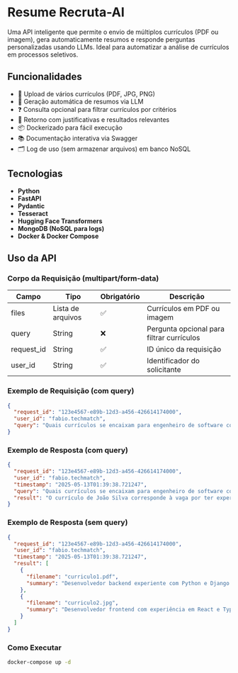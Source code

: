 # Resume Recruta-AI

Uma API inteligente que permite o envio de múltiplos currículos (PDF ou imagem), gera automaticamente resumos e responde perguntas personalizadas usando LLMs. Ideal para automatizar a análise de currículos em processos seletivos.

## Funcionalidades

- 📄 Upload de vários currículos (PDF, JPG, PNG)
- 🧠 Geração automática de resumos via LLM
- ❓ Consulta opcional para filtrar currículos por critérios
- 📝 Retorno com justificativas e resultados relevantes
- 📦 Dockerizado para fácil execução
- 📚 Documentação interativa via Swagger
- 🗂️ Log de uso (sem armazenar arquivos) em banco NoSQL

## Tecnologias

- **Python**
- **FastAPI**
- **Pydantic**
- **Tesseract**
- **Hugging Face Transformers**
- **MongoDB (NoSQL para logs)**
- **Docker & Docker Compose**

## Uso da API

### Corpo da Requisição (multipart/form-data)

| Campo        | Tipo              | Obrigatório | Descrição                                  |
|--------------|-------------------|-------------|--------------------------------------------|
| files        | Lista de arquivos | ✅           | Currículos em PDF ou imagem               |
| query        | String            | ❌           | Pergunta opcional para filtrar currículos |
| request_id   | String              | ✅           | ID único da requisição                    |
| user_id      | String            | ✅           | Identificador do solicitante              |

### Exemplo de Requisição (com query)
```json
{
  "request_id": "123e4567-e89b-12d3-a456-426614174000",
  "user_id": "fabio.techmatch",
  "query": "Quais currículos se encaixam para engenheiro de software com React e Python?"
}
```

### Exemplo de Resposta (com query)
```json
{
  "request_id": "123e4567-e89b-12d3-a456-426614174000",
  "user_id": "fabio.techmatch",
  "timestamp": "2025-05-13T01:39:38.721247",
  "query": "Quais currículos se encaixam para engenheiro de software com React e Python?",
  "result": "O currículo de João Silva corresponde à vaga por ter experiência com React e Python."
}
```

### Exemplo de Resposta (sem query)
```json
{
  "request_id": "123e4567-e89b-12d3-a456-426614174000",
  "user_id": "fabio.techmatch",
  "timestamp": "2025-05-13T01:39:38.721247",
  "result": [
    {
      "filename": "curriculo1.pdf",
      "summary": "Desenvolvedor backend experiente com Python e Django."
    },
    {
      "filename": "curriculo2.jpg",
      "summary": "Desenvolvedor frontend com experiência em React e TypeScript."
    }
  ]
}
```

### Como Executar
```bash
docker-compose up -d
```



